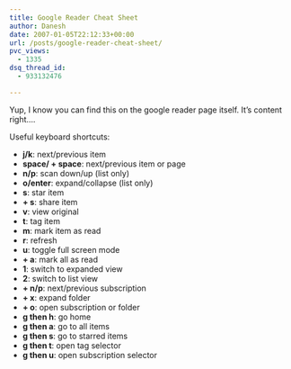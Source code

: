 ```yaml
---
title: Google Reader Cheat Sheet
author: Danesh
date: 2007-01-05T22:12:33+00:00
url: /posts/google-reader-cheat-sheet/
pvc_views:
  - 1335
dsq_thread_id:
  - 933132476

---
```

Yup, I know you can find this on the google reader page itself. It&#8217;s content right&#8230;.

<div id="tips-body">
  Useful keyboard shortcuts:</p> 
  
  <ul>
    <li>
      <strong>j/k</strong>: next/previous item
    </li>
    <li>
      <strong>space/<shift> + space</strong>: next/previous item or page
    </li>
    <li>
      <strong>n/p</strong>: scan down/up (list only)
    </li>
    <li>
      <strong>o/enter</strong>: expand/collapse (list only)
    </li>
    <li class="tips-section">
      <strong>s</strong>: star item
    </li>
    <li>
      <strong><shift> + s</strong>: share item
    </li>
    <li>
      <strong>v</strong>: view original
    </li>
    <li>
      <strong>t</strong>: tag item
    </li>
    <li>
      <strong>m</strong>: mark item as read
    </li>
    <li class="tips-section">
      <strong>r</strong>: refresh
    </li>
    <li>
      <strong>u</strong>: toggle full screen mode
    </li>
    <li>
      <strong><shift> + a</strong>: mark all as read
    </li>
    <li>
      <strong>1</strong>: switch to expanded view
    </li>
    <li>
      <strong>2</strong>: switch to list view
    </li>
    <li class="tips-section">
      <strong><shift> + n/p</strong>: next/previous subscription
    </li>
    <li>
      <strong><shift> + x</strong>: expand folder
    </li>
    <li>
      <strong><shift> + o</strong>: open subscription or folder
    </li>
    <li class="tips-section">
      <strong>g then h</strong>: go home
    </li>
    <li>
      <strong>g then a</strong>: go to all items
    </li>
    <li>
      <strong>g then s</strong>: go to starred items
    </li>
    <li>
      <strong>g then t</strong>: open tag selector
    </li>
    <li>
      <strong>g then u</strong>: open subscription selector
    </li>
  </ul>
</div>